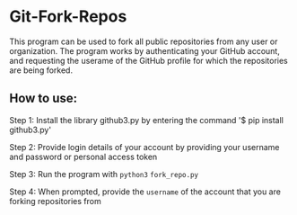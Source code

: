 # Git-Fork-Repos

This program can be used to fork all public repositories from any user or organization. The program works by authenticating your GitHub account, and requesting the userame of the GitHub profile for which the repositories are being forked.

## How to use:

Step 1: Install the library github3.py by entering the command '$ pip install github3.py'

Step 2: Provide login details of your account by providing your username and password or personal access token

Step 3: Run the program with `python3` `fork_repo.py` 

Step 4: When prompted, provide the `username` of the account that you are forking repositories from 
